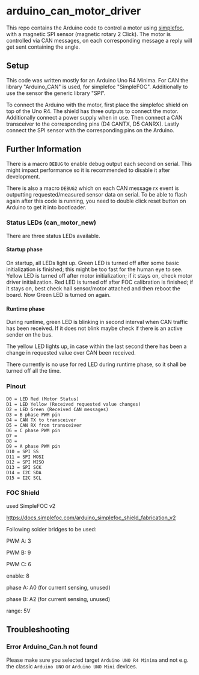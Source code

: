 # arduino_can_motor_driver
This repo contains the Arduino code to control a motor using [simplefoc](https://docs.simplefoc.com/), with a magnetic SPI sensor (magnetic rotary 2 Click).
The motor is controlled via CAN messages, on each corresponding message a reply will get sent containing the angle.

## Setup
This code was written mostly for an Arduino Uno R4 Minima. For CAN the library "Arduino_CAN" is used, for simplefoc "SimpleFOC".
Additionally to use the sensor the generic library "SPI".

To connect the Arduino with the motor, first place the simplefoc shield on top of the Uno R4. The shield has three outputs to connect the motor.
Additionally connect a power supply when in use.
Then connect a CAN transceiver to the corresponding pins (D4 CANTX, D5 CANRX).
Lastly connect the SPI sensor with the corresponding pins on the Arduino.

## Further Information
There is a macro `DEBUG` to enable debug output each second on serial.
This might impact performance so it is recommended to disable it after development.

There is also a macro `DEBUG2` which on each CAN message rx event is outputting requested/measured sensor data on serial.
To be able to flash again after this code is running, you need to double click reset button on Arduino to get it into bootloader.

### Status LEDs (can_motor_new)
There are three status LEDs available.

#### Startup phase
On startup, all LEDs light up.
Green LED is turned off after some basic initialization is finished; this might be too fast for the human eye to see.
Yellow LED is turned off after motor initialization; if it stays on, check motor driver initialization.
Red LED is turned off after FOC calibration is finished; if it stays on, best check hall sensor/motor attached and then reboot the board.
Now Green LED is turned on again.

#### Runtime phase
During runtime, green LED is blinking in second interval when CAN traffic has been received.
If it does not blink maybe check if there is an active sender on the bus.

The yellow LED lights up, in case within the last second there has been a change in requested value over CAN been received.

There currently is no use for red LED during runtime phase, so it shall be turned off all the time.

### Pinout
```
D0 = LED Red (Motor Status)
D1 = LED Yellow (Received requested value changes)
D2 = LED Green (Received CAN messages)
D3 = B phase PWM pin
D4 = CAN TX to transceiver
D5 = CAN RX from transceiver
D6 = C phase PWM pin
D7 = 
D8 = 
D9 = A phase PWM pin
D10 = SPI SS
D11 = SPI MOSI
D12 = SPI MISO
D13 = SPI SCK
D14 = I2C SDA
D15 = I2C SCL
```
### FOC Shield
used SimpleFOC v2

https://docs.simplefoc.com/arduino_simplefoc_shield_fabrication_v2

Following solder bridges to be used:

PWM A: 3

PWM B: 9

PWM C: 6

enable: 8

phase A: A0 (for current sensing, unused)

phase B: A2 (for current sensing, unused)

range: 5V

## Troubleshooting
### Error Arduino_Can.h not found
Please make sure you selected target `Arduino UNO R4 Minima` and not e.g. the classic `Arduino UNO` or `Arduino UNO Mini` devices.
